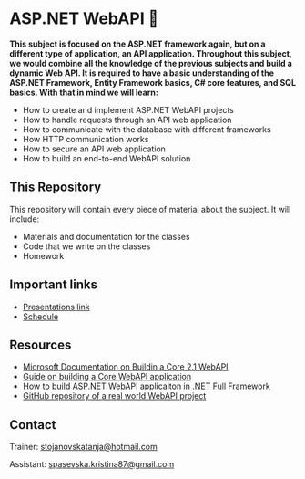 # ASP.NET WebAPI 📕
**This subject is focused on the ASP.NET framework again, but on a different type of application, an API application. Throughout this subject, we would combine all the knowledge of the previous subjects and build a dynamic Web API. It is required to have a basic understanding of the ASP.NET Framework, Entity Framework basics, C# core features, and SQL basics. With that in mind we will learn:**
* How to create and implement ASP.NET WebAPI projects
* How to handle requests through an API web application
* How to communicate with the database with different frameworks
* How HTTP communication works
* How to secure an API web application
* How to build an end-to-end WebAPI solution

## This Repository
This repository will contain every piece of material about the subject. It will include:
* Materials and documentation for the classes 
* Code that we write on the classes
* Homework

## Important links 
* [Presentations link](https://1drv.ms/u/s!Avm0QTH5BvHdgo90UDiCoVz5z5U-uQ?e=REHx22)
* [Schedule](https://drive.google.com/file/d/1GjxpXz2uikzPr192BU9JEl0BrqpN6nCn/view?fbclid=IwAR2juYCaGw9mKzfjdUA5D-DjObTbdHmbYIKwQ6Qb_kuOEksGWxbdK6pXUqk)

## Resources
* [Microsoft Documentation on Buildin a Core 2.1 WebAPI](https://docs.microsoft.com/en-us/aspnet/core/tutorials/first-web-api?view=aspnetcore-2.1&tabs=visual-studio)
* [Guide on building a Core WebAPI application](https://www.freecodecamp.org/news/an-awesome-guide-on-how-to-build-restful-apis-with-asp-net-core-87b818123e28/)
* [How to build ASP.NET WebAPI applicaiton in .NET Full Framework](https://www.syncfusion.com/ebooks/aspnet_web_api_succinctly)
* [GitHub repository of a real world WebAPI project](https://github.com/GaProgMan/dwCheckApi)

## Contact
Trainer: stojanovskatanja@hotmail.com

Assistant: spasevska.kristina87@gmail.com

